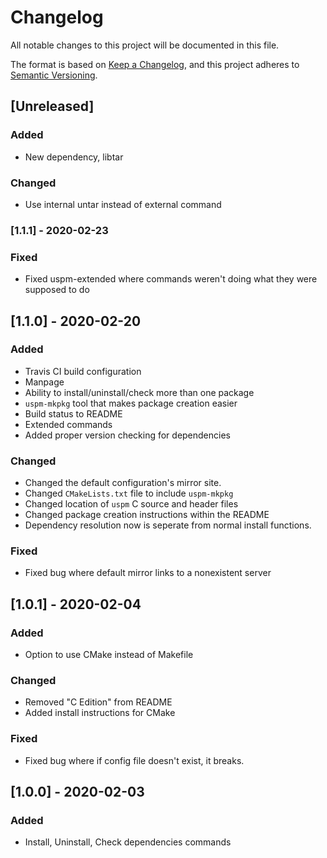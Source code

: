 # Changelog

All notable changes to this project will be documented in this file.

The format is based on [Keep a Changelog](https://keepachangelog.com/en/1.0.0/),
and this project adheres to [Semantic Versioning](https://semver.org/spec/v2.0.0.html).

## [Unreleased]

### Added

- New dependency, libtar

### Changed

- Use internal untar instead of external command

### [1.1.1] - 2020-02-23

### Fixed

- Fixed uspm-extended where commands weren't doing what they were supposed to do

## [1.1.0] - 2020-02-20

### Added

- Travis CI build configuration
- Manpage
- Ability to install/uninstall/check more than one package
- `uspm-mkpkg` tool that makes package creation easier
- Build status to README
- Extended commands
- Added proper version checking for dependencies

### Changed

- Changed the default configuration's mirror site.
- Changed `CMakeLists.txt` file to include `uspm-mkpkg`
- Changed location of `uspm` C source and header files
- Changed package creation instructions within the README
- Dependency resolution now is seperate from normal install functions.

### Fixed

- Fixed bug where default mirror links to a nonexistent server

## [1.0.1] - 2020-02-04

### Added

- Option to use CMake instead of Makefile

### Changed

- Removed "C Edition" from README
- Added install instructions for CMake

### Fixed

- Fixed bug where if config file doesn't exist, it breaks.

## [1.0.0] - 2020-02-03

### Added

- Install, Uninstall, Check dependencies commands
